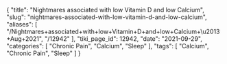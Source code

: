 {
    "title": "Nightmares associated with low Vitamin D and low Calcium",
    "slug": "nightmares-associated-with-low-vitamin-d-and-low-calcium",
    "aliases": [
        "/Nightmares+associated+with+low+Vitamin+D+and+low+Calcium+\u2013+Aug+2021",
        "/12942"
    ],
    "tiki_page_id": 12942,
    "date": "2021-09-29",
    "categories": [
        "Chronic Pain",
        "Calcium",
        "Sleep"
    ],
    "tags": [
        "Calcium",
        "Chronic Pain",
        "Sleep"
    ]
}